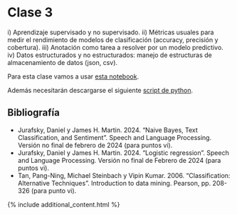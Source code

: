 # Clase 3
i) Aprendizaje supervisado y no supervisado. 
ii) Métricas usuales para medir el rendimiento de modelos de clasificación (accuracy, precisión y cobertura). 
iii) Anotación como tarea a resolver por un modelo predictivo. 
iv) Datos estructurados y no estructurados: manejo de estructuras de almacenamiento de datos (json, csv). 

Para esta clase vamos a usar [esta notebook](./clase-3-aprendizaje-automatico.md).

Además necesitarán descargarse el siguiente [script de python](./funciones.py).

## Bibliografía
- Jurafsky, Daniel y James H. Martin. 2024. “Naive Bayes, Text Classification, and Sentiment”. Speech and Language Processing. Versión no final de febrero de 2024 (para puntos vi).
- Jurafsky, Daniel y James H. Martin. 2024. “Logistic regression”. Speech and Language Processing. Versión no final de Febrero de 2024 (para puntos vi).
- Tan, Pang-Ning, Michael Steinbach y Vipin Kumar. 2006. “Classification: Alternative Techniques”. Introduction to data mining. Pearson, pp. 208-326 (para punto vi).

{% include additional_content.html %}
